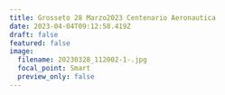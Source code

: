 ```yaml
---
title: Grosseto 28 Marzo2023 Centenario Aeronautica
date: 2023-04-04T09:12:58.419Z
draft: false
featured: false
image:
  filename: 20230328_112002-1-.jpg
  focal_point: Smart
  preview_only: false
---
```

